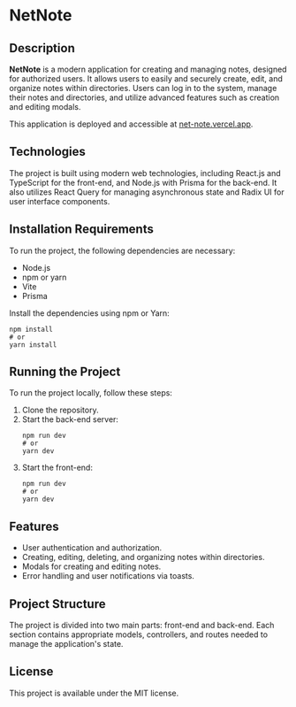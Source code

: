 # NetNote

## Description
**NetNote** is a modern application for creating and managing notes, designed for authorized users. It allows users to easily and securely create, edit, and organize notes within directories. Users can log in to the system, manage their notes and directories, and utilize advanced features such as creation and editing modals.

This application is deployed and accessible at [net-note.vercel.app](https://net-note.vercel.app).

## Technologies
The project is built using modern web technologies, including React.js and TypeScript for the front-end, and Node.js with Prisma for the back-end. It also utilizes React Query for managing asynchronous state and Radix UI for user interface components.

## Installation Requirements
To run the project, the following dependencies are necessary:
- Node.js
- npm or yarn
- Vite
- Prisma

Install the dependencies using npm or Yarn:
```
npm install
# or
yarn install
```

## Running the Project
To run the project locally, follow these steps:

1. Clone the repository.
2. Start the back-end server:
   ```
   npm run dev
   # or
   yarn dev
   ```
3. Start the front-end:
   ```
   npm run dev
   # or
   yarn dev
   ```

## Features
- User authentication and authorization.
- Creating, editing, deleting, and organizing notes within directories.
- Modals for creating and editing notes.
- Error handling and user notifications via toasts.

## Project Structure
The project is divided into two main parts: front-end and back-end. Each section contains appropriate models, controllers, and routes needed to manage the application's state.

## License
This project is available under the MIT license.

